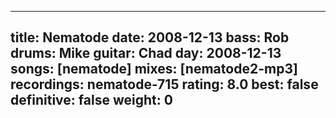 
---
title: Nematode
date: 2008-12-13
bass:	Rob
drums:	Mike
guitar:	Chad
day: 2008-12-13
songs: [nematode]
mixes: [nematode2-mp3]
recordings: nematode-715
rating: 8.0
best: false
definitive: false
weight: 0
---

